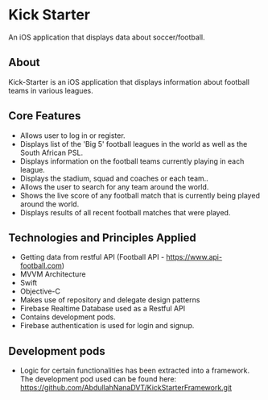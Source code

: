 # Kick Starter

An iOS application that displays data about soccer/football.

## About

Kick-Starter is an iOS application that displays information about football teams in various leagues.

## Core Features

- Allows user to log in or register.
- Displays list of the 'Big 5' football leagues in the world as well as the South African PSL.
- Displays information on the football teams currently playing in each league.
- Displays the stadium, squad and coaches or each team..
- Allows the user to search for any team around the world.
- Shows the live score of any football match that is currently being played around the world.
- Displays results of all recent football matches that were played. 

## Technologies and Principles Applied 

- Getting data from restful API (Football API - https://www.api-football.com)
- MVVM Architecture
- Swift
- Objective-C
- Makes use of repository and delegate design patterns
- Firebase Realtime Database used as a Restful API
- Contains development pods. 
- Firebase authentication is used for login and signup.

## Development pods

- Logic for certain functionalities has been extracted into a framework. The development pod used can be found here: https://github.com/AbdullahNanaDVT/KickStarterFramework.git
